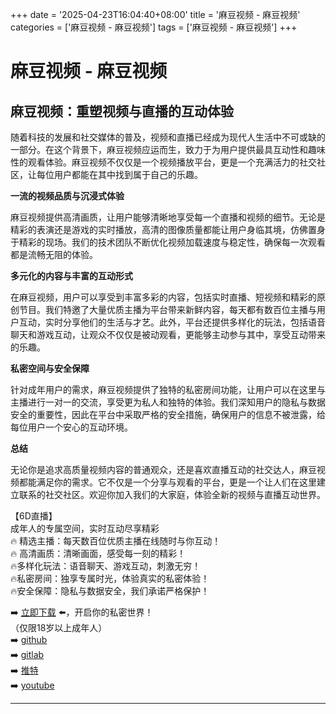 +++
date = '2025-04-23T16:04:40+08:00'
title = '麻豆视频 - 麻豆视频'
categories = ['麻豆视频 - 麻豆视频']
tags = ['麻豆视频 - 麻豆视频']
+++

# 麻豆视频 - 麻豆视频

## 麻豆视频：重塑视频与直播的互动体验

随着科技的发展和社交媒体的普及，视频和直播已经成为现代人生活中不可或缺的一部分。在这个背景下，麻豆视频应运而生，致力于为用户提供最具互动性和趣味性的观看体验。麻豆视频不仅仅是一个视频播放平台，更是一个充满活力的社交社区，让每位用户都能在其中找到属于自己的乐趣。

**一流的视频品质与沉浸式体验**

麻豆视频提供高清画质，让用户能够清晰地享受每一个直播和视频的细节。无论是精彩的表演还是游戏的实时播放，高清的图像质量都能让用户身临其境，仿佛置身于精彩的现场。我们的技术团队不断优化视频加载速度与稳定性，确保每一次观看都是流畅无阻的体验。

**多元化的内容与丰富的互动形式**

在麻豆视频，用户可以享受到丰富多彩的内容，包括实时直播、短视频和精彩的原创节目。我们特邀了大量优质主播为平台带来新鲜内容，每天都有数百位主播与用户互动，实时分享他们的生活与才艺。此外，平台还提供多样化的玩法，包括语音聊天和游戏互动，让观众不仅仅是被动观看，更能够主动参与其中，享受互动带来的乐趣。

**私密空间与安全保障**

针对成年用户的需求，麻豆视频提供了独特的私密房间功能，让用户可以在这里与主播进行一对一的交流，享受更为私人和独特的体验。我们深知用户的隐私与数据安全的重要性，因此在平台中采取严格的安全措施，确保用户的信息不被泄露，给每位用户一个安心的互动环境。

**总结**

无论你是追求高质量视频内容的普通观众，还是喜欢直播互动的社交达人，麻豆视频都能满足你的需求。它不仅是一个分享与观看的平台，更是一个让人们在这里建立联系的社交社区。欢迎你加入我们的大家庭，体验全新的视频与直播互动世界。

【6D直播】  
成年人的专属空间，实时互动尽享精彩  
🔥 精选主播：每天数百位优质主播在线随时与你互动！  
🔥 高清画质：清晰画面，感受每一刻的精彩！  
🔥多样化玩法：语音聊天、游戏互动，刺激无穷！  
🔥私密房间：独享专属时光，体验真实的私密体验！  
🔥安全保障：隐私与数据安全，我们承诺严格保护！  

➡️ [立即下载](https://down123.s3.ap-east-1.amazonaws.com/down/down.html?channelCode=blog) ⬅️，开启你的私密世界！  
（仅限18岁以上成年人）  
➡️ [github](https://aldult-live.github.io/)  
➡️ [gitlab](https://seo-09598d.gitlab.io/)  
➡️ [推特](https://x.com/wegame33)  
➡️ [youtube](https://www.youtube.com/@6Dlive)  

---
